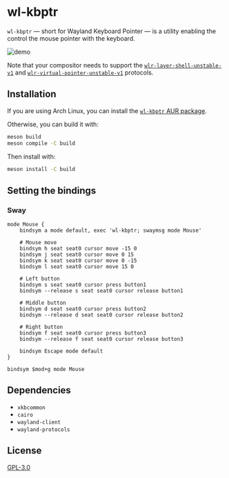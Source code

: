 # wl-kbptr

`wl-kbptr` &mdash; short for Wayland Keyboard Pointer &mdash; is a utility enabling the control the mouse pointer with the keyboard.

![demo](https://user-images.githubusercontent.com/19509728/235551237-c19a53ba-475f-4670-b9ec-2a84138094c9.gif)

Note that your compositor needs to support the [`wlr-layer-shell-unstable-v1`](https://wayland.app/protocols/wlr-layer-shell-unstable-v1) and [`wlr-virtual-pointer-unstable-v1`](https://wayland.app/protocols/wlr-virtual-pointer-unstable-v1) protocols.

## Installation

If you are using Arch Linux, you can install the [`wl-kbptr` AUR package](https://aur.archlinux.org/packages/wl-kbptr).

Otherwise, you can build it with:

```bash
meson build
meson compile -C build
```

Then install with:

```bash
meson install -C build
```

## Setting the bindings

### Sway

```
mode Mouse {
    bindsym a mode default, exec 'wl-kbptr; swaymsg mode Mouse'

    # Mouse move
    bindsym h seat seat0 cursor move -15 0
    bindsym j seat seat0 cursor move 0 15
    bindsym k seat seat0 cursor move 0 -15
    bindsym l seat seat0 cursor move 15 0

    # Left button
    bindsym s seat seat0 cursor press button1
    bindsym --release s seat seat0 cursor release button1

    # Middle button
    bindsym d seat seat0 cursor press button2
    bindsym --release d seat seat0 cursor release button2

    # Right button
    bindsym f seat seat0 cursor press button3
    bindsym --release f seat seat0 cursor release button3

    bindsym Escape mode default
}

bindsym $mod+g mode Mouse
```

## Dependencies

- `xkbcommon`
- `cairo`
- `wayland-client`
- `wayland-protocols`


## License

[GPL-3.0](./LICENSE)
